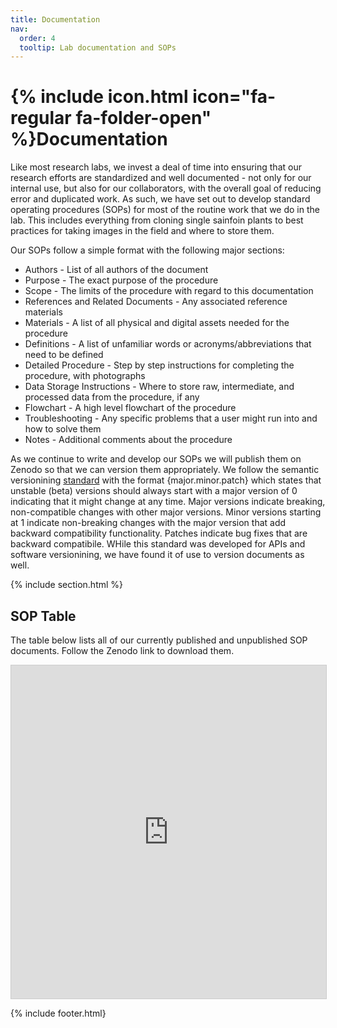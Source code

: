 ```yaml
---
title: Documentation
nav:
  order: 4
  tooltip: Lab documentation and SOPs
---
```


# {% include icon.html icon="fa-regular fa-folder-open" %}Documentation

Like most research labs, we invest a deal of time into ensuring that our research efforts are standardized and well documented - not only for our internal use, but also for our collaborators, with the overall goal of reducing error and duplicated work. As such, we have set out to develop standard operating procedures (SOPs) for most of the routine work that we do in the lab. This includes everything from cloning single sainfoin plants to best practices for taking images in the field and where to store them.

Our SOPs follow a simple format with the following major sections:
* Authors - List of all authors of the document
* Purpose - The exact purpose of the procedure
* Scope - The limits of the procedure with regard to this documentation
* References and Related Documents - Any associated reference materials
* Materials - A list of all physical and digital assets needed for the procedure
* Definitions - A list of unfamiliar words or acronyms/abbreviations that need to be defined
* Detailed Procedure - Step by step instructions for completing the procedure, with photographs
* Data Storage Instructions - Where to store raw, intermediate, and processed data from the procedure, if any
* Flowchart - A high level flowchart of the procedure
* Troubleshooting - Any specific problems that a user might run into and how to solve them
* Notes - Additional comments about the procedure

As we continue to write and develop our SOPs we will publish them on Zenodo so that we can version them appropriately. We follow the semantic versionining [standard](https://semver.org/) with the format {major.minor.patch} which states that unstable (beta) versions should always start with a major version of 0 indicating that it might change at any time. Major versions indicate breaking, non-compatible changes with other major versions. Minor versions starting at 1 indicate non-breaking changes with the major version that add backward compatibility functionality. Patches indicate bug fixes that are backward compatibile. WHile this standard was developed for APIs and software versionining, we have found it of use to version documents as well.

{% include section.html %}

## SOP Table

The table below lists all of our currently published and unpublished SOP documents. Follow the Zenodo link to download them.

<iframe class="airtable-embed" src="https://airtable.com/embed/appObEhnCSZUNTu9j/shrOEUwICwbaLbQ59?backgroundColor=green&viewControls=on" frameborder="0" onmousewheel="" width="100%" height="533" style="background: transparent; border: 1px solid #ccc;"></iframe>

{% include footer.html}